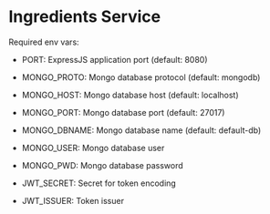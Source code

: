 # Ingredients Service

Required env vars:

* PORT: ExpressJS application port (default: 8080)

* MONGO_PROTO: Mongo database protocol (default: mongodb)
* MONGO_HOST: Mongo database host (default: localhost)
* MONGO_PORT: Mongo database port (default: 27017)
* MONGO_DBNAME: Mongo database name (default: default-db)
* MONGO_USER: Mongo database user
* MONGO_PWD: Mongo database password

* JWT_SECRET: Secret for token encoding
* JWT_ISSUER: Token issuer